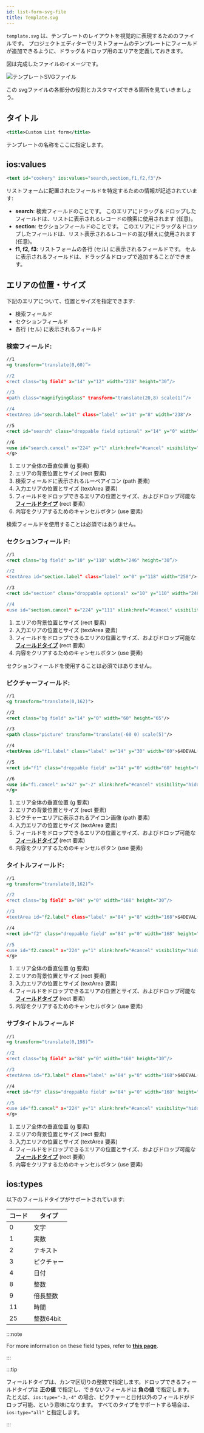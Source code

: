```yaml
---
id: list-form-svg-file
title: Template.svg
---
```


`template.svg` は、テンプレートのレイアウトを視覚的に表現するためのファイルです。 プロジェクトエディターでリストフォームのテンプレートにフィールドが追加できるように、ドラッグ＆ドロップ用のエリアを定義しておきます。

図は完成したファイルのイメージです。

![テンプレートSVGファイル](img/template-svg-file.png)

この svgファイルの各部分の役割とカスタマイズできる箇所を見ていきましょう。

## タイトル

```xml
<title>Custom List form</title>
```

テンプレートの名称をここに指定します。

## ios:values

```xml
<text id="cookery" ios:values="search,section,f1,f2,f3"/>
```

リストフォームに配置されたフィールドを特定するための情報が記述されています:

* **search**: 検索フィールドのことです。 このエリアにドラッグ＆ドロップしたフィールドは、リストに表示されるレコードの検索に使用されます (任意)。
* **section**: セクションフィールドのことです。 このエリアにドラッグ＆ドロップしたフィールドは、リスト表示されるレコードの並び替えに使用されます (任意)。
* **f1, f2, f3**: リストフォームの各行 (セル) に表示されるフィールドです。 セルに表示されるフィールドは、ドラッグ＆ドロップで追加することができます。

## エリアの位置・サイズ

下記のエリアについて、位置とサイズを指定できます:

* 検索フィールド
* セクションフィールド
* 各行 (セル) に表示されるフィールド

### 検索フィールド:

```svg
//1
<g transform="translate(0,60)”>

//2
<rect class="bg field" x="14" y="12" width="238" height="30”/>

//3
<path class="magnifyingGlass" transform="translate(20,8) scale(1)”/>

//4
<textArea id="search.label" class="label" x="14" y="8" width="238"/>

//5
<rect id="search" class="droppable field optional" x="14" y="0" width="238" height="30" stroke-dasharray="5,2" ios:type="0,1,2,4,8,9,11,25,35"  ios:bind="searchableField"/>

//6
<use id="search.cancel" x="224" y="1" xlink:href="#cancel" visibility="hidden"/>
</g>
```

1. エリア全体の垂直位置 (g 要素)
2. エリアの背景位置とサイズ (rect 要素)
3. 検索フィールドに表示されるルーペアイコン (path 要素)
4. 入力エリアの位置とサイズ (textArea 要素)
5. フィールドをドロップできるエリアの位置とサイズ、およびドロップ可能な [**フィールドタイプ**](#iostypes) (rect 要素)
6. 内容をクリアするためのキャンセルボタン (use 要素)

検索フィールドを使用することは必須ではありません。


### セクションフィールド:

```svg
//1
<rect class="bg field" x="10" y="110" width="246" height="30”/>

//2
<textArea id="section.label" class="label" x="0" y="118" width="250"/>

//3
<rect id="section" class="droppable optional" x="10" y="110" width="246" height="30" stroke-dasharray="5,2" ios:type="0,1,2,4,8,9,11,25,35" ios:bind="sectionField”/>

//4
<use id="section.cancel" x="224" y="111" xlink:href="#cancel" visibility="hidden"/>
```

1. エリアの背景位置とサイズ (rect 要素)
2. 入力エリアの位置とサイズ (textArea 要素)
3. フィールドをドロップできるエリアの位置とサイズ、およびドロップ可能な [**フィールドタイプ**](#iostypes) (rect 要素)
4. 内容をクリアするためのキャンセルボタン (use 要素)

セクションフィールドを使用することは必須ではありません。

### ピクチャーフィールド:

```svg
//1
<g transform="translate(0,162)">

//2
<rect class="bg field" x="14" y="0" width="60" height="65"/>

//3
<path class="picture" transform="translate(-60 0) scale(5)"/>

//4
<textArea id="f1.label" class="label" x="14" y="30" width="60">$4DEVAL(:C991("picture"))</textArea>

//5
<rect id="f1" class="droppable field" x="14" y="0" width="60" height="65" stroke-dasharray="5,2" ios:type="3" ios:bind="fields[0]"/>

//6
<use id="f1.cancel" x="47" y="-2" xlink:href="#cancel" visibility="hidden"/>
</g>
```

1. エリア全体の垂直位置 (g 要素)
2. エリアの背景位置とサイズ (rect 要素)
3. ピクチャーエリアに表示されるアイコン画像 (path 要素)
4. 入力エリアの位置とサイズ (textArea 要素)
5. フィールドをドロップできるエリアの位置とサイズ、およびドロップ可能な [**フィールドタイプ**](#iostypes) (rect 要素)
6. 内容をクリアするためのキャンセルボタン (use 要素)

### タイトルフィールド:

```svg
//1
<g transform="translate(0,162)”>

//2
<rect class="bg field" x="84" y="0" width="168" height="30”/>

//3
<textArea id="f2.label" class="label" x="84" y="8" width="168">$4DEVAL(:C991("titleField"))</textArea>

//4
<rect id="f2" class="droppable field" x="84" y="0" width="168" height="30" stroke-dasharray="5,2" ios:type="0,1,2,4,8,9,11,25,35" ios:bind="fields[1]”/>

//5
<use id="f2.cancel" x="224" y="1" xlink:href="#cancel" visibility="hidden"/>
</g>
```

1. エリア全体の垂直位置 (g 要素)
2. エリアの背景位置とサイズ (rect 要素)
3. 入力エリアの位置とサイズ (textArea 要素)
4. フィールドをドロップできるエリアの位置とサイズ、およびドロップ可能な [**フィールドタイプ**](#iostypes) (rect 要素)
5. 内容をクリアするためのキャンセルボタン (use 要素)

### サブタイトルフィールド

```svg
//1
<g transform="translate(0,198)”>

//2
<rect class="bg field" x="84" y="0" width="168" height="30”/>

//3
<textArea id="f3.label" class="label" x="84" y="8" width="168">$4DEVAL(:C991("subtitleField"))</textArea>

//4
<rect id="f3" class="droppable field" x="84" y="0" width="168" height="30" stroke-dasharray="5,2" ios:type="0,1,2,4,8,9,11,25,35" ios:bind="fields[2]”/>

//5
<use id="f3.cancel" x="224" y="1" xlink:href="#cancel" visibility="hidden"/>
</g>
```

1. エリア全体の垂直位置 (g 要素)
2. エリアの背景位置とサイズ (rect 要素)
3. 入力エリアの位置とサイズ (textArea 要素)
4. フィールドをドロップできるエリアの位置とサイズ、およびドロップ可能な [**フィールドタイプ**](#iostypes) (rect 要素)
5. 内容をクリアするためのキャンセルボタン (use 要素)


## ios:types

以下のフィールドタイプがサポートされています:

| コード | タイプ     |
| --- | ------- |
| 0   | 文字      |
| 1   | 実数      |
| 2   | テキスト    |
| 3   | ピクチャー   |
| 4   | 日付      |
| 8   | 整数      |
| 9   | 倍長整数    |
| 11  | 時間      |
| 25  | 整数64bit |

:::note

For more information on these field types, refer to [**this page**](https://developer.4d.com/docs/Concepts/data-types.html).

:::

:::tip

フィールドタイプは、カンマ区切りの整数で指定します。ドロップできるフィールドタイプは **正の値** で指定し、できないフィールドは **負の値** で指定します。 たとえば、`ios:type="-3,-4"` の場合、ピクチャーと日付以外のフィールドがドロップ可能、という意味になります。 すべてのタイプをサポートする場合は、`ios:type="all"` と指定します。

:::